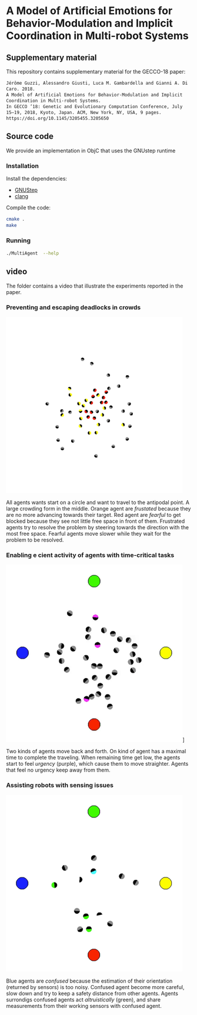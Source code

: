 # A Model of Artificial Emotions for Behavior-Modulation and Implicit Coordination in Multi-robot Systems
## Supplementary material


This repository contains supplementary material for the GECCO-18 paper:

```
Jérôme Guzzi, Alessandro Giusti, Luca M. Gambardella and Gianni A. Di Caro. 2018. 
A Model of Artificial Emotions for Behavior-Modulation and Implicit Coordination in Multi-robot Systems. 
In GECCO ’18: Genetic and Evolutionary Computation Conference, July 15–19, 2018, Kyoto, Japan. ACM, New York, NY, USA, 9 pages. 
https://doi.org/10.1145/3205455.3205650
```

## Source code

We provide an implementation in ObjC that uses the GNUstep runtime

### Installation

Install the dependencies:
  - [GNUStep](http://www.gnustep.org)
  - [clang](https://clang.llvm.org)

Compile the code:
```bash
cmake .
make
```

### Running
```bash
./MultiAgent  --help
```

## video

The folder contains a video that illustrate the experiments reported in the paper.

### Preventing and escaping deadlocks in crowds


![PANIC](https://raw.githubusercontent.com/AnonymSubmit/GECCO-753/master/video/panic.png)


All agents wants start on a circle and want to travel to the antipodal point. A large crowding form in the middle. Orange agent are _frustated_ because they are no more advancing towards their target. Red agent are _fearful_ to get blocked because they see not little free space in front of them. Frustrated agents try to resolve the problem by steering towards the direction with the most free space. Fearful agents move slower while they wait for the problem to be resolved.

### Enabling e cient activity of agents with time-critical tasks

![URGENCY](https://raw.githubusercontent.com/AnonymSubmit/GECCO-753/master/video/urgency.png)]

Two kinds of agents move back and forth. On kind of agent has a maximal time to complete the traveling. When remaining time get low, the agents start to feel _urgency_ (purple), which cause them to move straighter. Agents that feel no urgency keep away from them.

### Assisting robots with sensing issues

![CONFUSION](https://raw.githubusercontent.com/AnonymSubmit/GECCO-753/master/video/confusion.png)

  Blue agents are _confused_ because the estimation of their orientation (returned by sensors) is too noisy.
  Confused agent become more careful, slow down and try to keep a safety distance from other agents.
  Agents surrondigs confused agents act _altruistically_ (green), and share measurements from their working sensors with confused agent.
